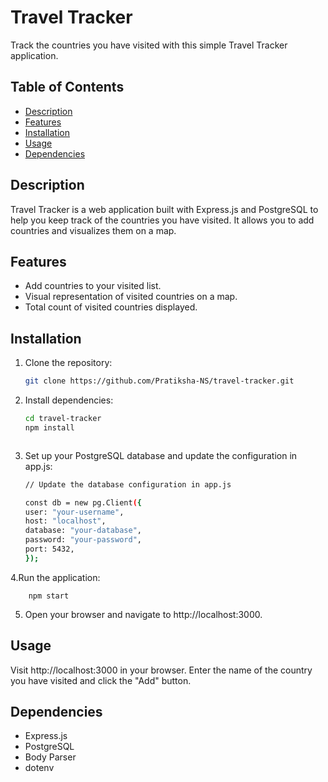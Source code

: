 # Travel Tracker

Track the countries you have visited with this simple Travel Tracker application.

## Table of Contents
- [Description](#description)
- [Features](#features)
- [Installation](#installation)
- [Usage](#usage)
- [Dependencies](#dependencies)


## Description

Travel Tracker is a web application built with Express.js and PostgreSQL to help you keep track of the countries you have visited. It allows you to add countries and visualizes them on a map.

## Features

- Add countries to your visited list.
- Visual representation of visited countries on a map.
- Total count of visited countries displayed.

## Installation

1. Clone the repository:

   ```bash
   git clone https://github.com/Pratiksha-NS/travel-tracker.git
   
2. Install dependencies:


   ```bash
   cd travel-tracker
   npm install
   


3. Set up your PostgreSQL database and update the configuration in app.js:
   ```bash
   // Update the database configuration in app.js

   const db = new pg.Client({
   user: "your-username",
   host: "localhost",
   database: "your-database",
   password: "your-password",
   port: 5432,
   });

4.Run the application:
  
        npm start

5. Open your browser and navigate to http://localhost:3000.

## Usage

Visit http://localhost:3000 in your browser.
Enter the name of the country you have visited and click the "Add" button.

## Dependencies

- Express.js
- PostgreSQL
- Body Parser
- dotenv
